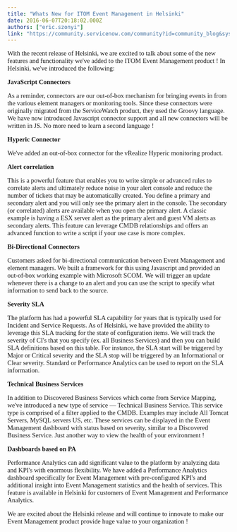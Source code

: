 ```yaml
---
title: "Whats New for ITOM Event Management in Helsinki"
date: 2016-06-07T20:18:02.000Z
authors: ["eric.szonyi"]
link: "https://community.servicenow.com/community?id=community_blog&sys_id=a72de6e5dbd0dbc01dcaf3231f96197b"
---
```

<p><span style="font-size: 11.0pt; font-family: Calibri;">With the recent release of Helsinki, we are excited to talk about some of the new features and functionality we've added to the ITOM Event Management product ! In Helsinki, we've introduced the following:</span></p><p></p><p><strong style="font-size: 11.0pt; font-family: Calibri;">JavaScript Connectors</strong></p><p><span style="font-size: 11.0pt; font-family: Calibri;">As a reminder, connectors are our out-of-box mechanism for bringing events in from the various element managers or monitoring tools. Since these connectors were originally migrated from the ServiceWatch product, they used the Groovy language. We have now introduced Javascript connector support and all new connectors will be written in JS. No more need to learn a second language !</span></p><p></p><p><strong style="font-size: 11.0pt; font-family: Calibri;">Hyperic Connector</strong></p><p><span style="font-size: 11.0pt; font-family: Calibri;">We've added an out-of-box connector for the vRealize Hyperic monitoring product.</span></p><p></p><p><strong style="font-size: 11.0pt; font-family: Calibri;">Alert correlation</strong></p><p><span style="font-size: 11.0pt; font-family: Calibri;">This is a powerful feature that enables you to write simple or advanced rules to correlate alerts and ultimately reduce noise in your alert console and reduce the number of tickets that may be automatically created. You define a primary and secondary alert and you will only see the primary alert in the console. The secondary (or correlated) alerts are available when you open the primary alert. A classic example is having a ESX server alert as the primary alert and guest VM alerts as secondary alerts. This feature can leverage CMDB relationships and offers an advanced function to write a script if your use case is more complex.</span></p><p></p><p><strong style="font-size: 11.0pt; font-family: Calibri;">Bi-Directional Connectors</strong></p><p><span style="font-size: 11.0pt; font-family: Calibri;">Customers asked for bi-directional communication between Event Management and element managers. We built a framework for this using Javascript and provided an out-of-box working example with Microsoft SCOM. We will trigger an update whenever there is a change to an alert and you can use the script to specify what information to send back to the source.</span></p><p></p><p><strong style="font-size: 11.0pt; font-family: Calibri;">Severity SLA</strong></p><p><span style="font-size: 11.0pt; font-family: Calibri;">The platform has had a powerful SLA capability for years that is typically used for Incident and Service Requests. As of Helsinki, we have provided the ability to leverage this SLA tracking for the state of configuration items. We will track the severity of CI's that you specify (ex. all Business Services) and then you can build SLA definitions based on this table. For instance, the SLA start will be triggered by Major or Critical severity and the SLA stop will be triggered by an Informational or Clear severity. Standard or Performance Analytics can be used to report on the SLA information.</span></p><p></p><p><strong style="font-size: 11.0pt; font-family: Calibri;">Technical Business Services</strong></p><p><span style="font-size: 11.0pt; font-family: Calibri;">In addition to Discovered Business Services which come from Service Mapping, we've introduced a new type of service — Technical Business Service. This service type is comprised of a filter applied to the CMDB. Examples may include All Tomcat Servers, MySQL servers US, etc. These services can be displayed in the Event Management dashboard with status based on severity, similar to a Discovered Business Service. Just another way to view the health of your environment !</span></p><p></p><p><strong style="font-size: 11.0pt; font-family: Calibri;">Dashboards based on PA</strong></p><p><span style="font-size: 11.0pt; font-family: Calibri;">Performance Analytics can add significant value to the platform by analyzing data and KPI's with enormous flexibility. We have added a Performance Analytics dashboard specifically for Event Management with pre-configured KPI's and additional insight into Event Management statistics and the health of services. This feature is available in Helsinki for customers of Event Management and Performance Analytics.</span></p><p></p><p><span style="font-size: 11.0pt; font-family: Calibri;">We are excited about the Helsinki release and will continue to innovate to make our Event Management product provide huge value to your organization !</span></p>